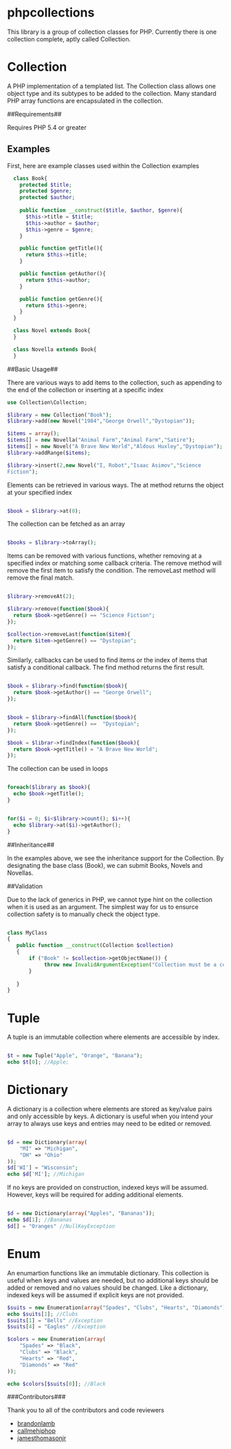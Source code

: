 phpcollections
=============

This library is a group of collection classes for PHP. Currently there is one collection complete, aptly called Collection.

Collection
=============

A PHP implementation of a templated list. The Collection class allows
one object type and its subtypes to be added to the collection. Many
standard PHP array functions are encapsulated in the collection.

##Requirements##

Requires PHP 5.4 or greater

## Examples ##

First, here are example classes used within the Collection examples

```php
  class Book{
    protected $title;
    protected $genre;
    protected $author;
 
    public function __construct($title, $author, $genre){
      $this->title = $title;
      $this->author = $author;
      $this->genre = $genre;
    }

    public function getTitle(){
      return $this->title; 
    }

    public function getAuthor(){
      return $this->author;
    }

    public function getGenre(){
      return $this->genre;
    }
  }

  class Novel extends Book{
  }

  class Novella extends Book{
  }


```
##Basic Usage##

There are various ways to add items to the collection, such as
appending to the end of the collection or inserting at a specific index

```php
use Collection\Collection;

$library = new Collection("Book");
$library->add(new Novel("1984","George Orwell","Dystopian"));

$items = array();
$items[] = new Novella("Animal Farm","Animal Farm","Satire");
$items[] = new Novel("A Brave New World","Aldous Huxley","Dystopian");
$library->addRange($items);

$library->insert(2,new Novel("I, Robot","Isaac Asimov","Science
Fiction");

```

Elements can be retrieved in various ways. The at method returns the
object at your specified index 

```php

$book = $library->at(0);

```

The collection can be fetched as an array

```php

$books = $library->toArray();

```

Items can be removed with various functions, whether removing at a
specified index or matching some callback criteria. The remove method
will remove the first item to satisfy the condition. The removeLast
method will remove the final match.

```php

$library->removeAt(2);

$library->remove(function($book){
  return $book->getGenre() == "Science Fiction";
});

$collection->removeLast(function($item){
  return $item->getGenre() == "Dystopian";
});

```

Similarly, callbacks can be used to find items or the index of items
that satisfy a conditional callback. The find method returns the first
result.

```php

$book = $library->find(function($book){
  return $book->getAuthor() == "George Orwell";
});


$book = $library->findAll(function($book){
  return $book->getGenre() ==  "Dystopian";
});

$book = $librar->findIndex(function($book){
  return $book->getTitle() = "A Brave New World";
});


```

The collection can be used in loops

```php

foreach($library as $book){
  echo $book->getTitle();
}


for($i = 0; $i<$library->count(); $i++){
  echo $library->at($i)->getAuthor();
}

```

##Inheritance##

In the examples above, we see the inheritance support for the
Collection. By designating the base class (Book), we can submit Books,
Novels and Novellas.

##Validation

Due to the lack of generics in PHP, we cannot type hint on the collection when it is used as an argument.
The simplest way for us to ensurce collection safety is to manually check the object type.

```php

class MyClass
{
   public function __construct(Collection $collection)
   {
       if ("Book" != $collection->getObjectName()) {
            throw new InvalidArgumentException("Collection must be a collection of Books");
       }
       
   }
}
```

Tuple
=============

A tuple is an immutable collection where elements are accessible by index.

```php

$t = new Tuple("Apple", "Orange", "Banana");
echo $t[0]; //Apple;

```


Dictionary
=============

A dictionary is a collection where elements are stored as key/value pairs and only accessible by keys. A dictionary is useful
when you intend your array to always use keys and entries may need to be edited or removed. 


```php

$d = new Dictionary(array(
    "MI" => "Michigan",
    "OH" => "Ohio"
));
$d['WI'] = "Wisconsin";
echo $d['MI']; //Michigan

```

If no keys are provided on construction, indexed keys will be assumed. However, keys will be required for adding additional elements.

```php

$d = new Dictionary(array("Apples", "Bananas"));
echo $d[1]; //Bananas
$d[] = "Oranges" //NullKeyException

```

Enum
=============

An enumartion functions like an immutable dictionary. This collection is useful when keys and values are needed, but no additional keys should be added or removed and no values should be changed. Like a dictionary, indexed keys will be assumed if explicit keys are not provided.
```php
$suits = new Enumeration(array("Spades", "Clubs", "Hearts", "Diamonds"));
echo $suits[1]; //Clubs
$suits[1] = "Bells" //Exception
$suits[4] = "Eagles" //Exception

$colors = new Enumeration(array(
    "Spades" => "Black",
    "Clubs" => "Black",
    "Hearts" => "Red",
    "Diamonds" => "Red"
));

echo $colors[$suits[0]]; //Black
```

###Contributors###

Thank you to all of the contributors and code reviewers

  * [brandonlamb](https://github.com/brandonlamb)
  * [callmehiphop](https://github.com/callmehiphop)
  * [jamesthomasonjr](https://github.com/jamesthomasonjr)

